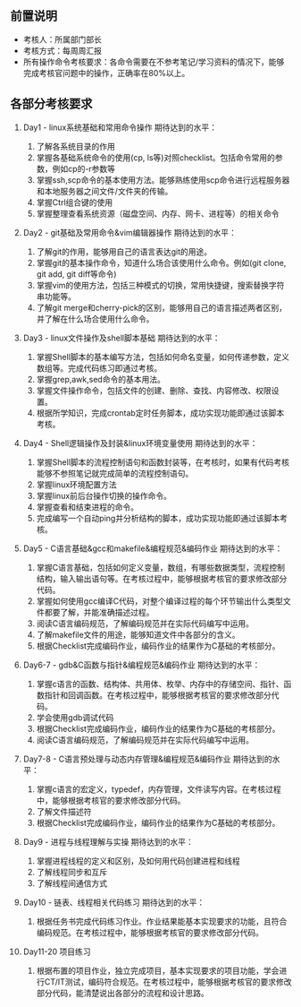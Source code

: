## 前置说明
* 考核人：所属部门部长
* 考核方式：每周周汇报
* 所有操作命令考核要求：各命令需要在不参考笔记/学习资料的情况下，能够完成考核官问题中的操作，正确率在80%以上。

## 各部分考核要求
1. Day1 - linux系统基础和常用命令操作
   期待达到的水平：
   1. 了解各系统目录的作用
   2. 掌握各基础系统命令的使用(cp, ls等)对照checklist。包括命令常用的参数，例如cp的-r参数等
   3. 掌握ssh,scp命令的基本使用方法。能够熟练使用scp命令进行远程服务器和本地服务器之间文件/文件夹的传输。
   4. 掌握Ctrl组合键的使用
   5. 掌握整理查看系统资源（磁盘空间、内存、网卡、进程等）的相关命令

2. Day2 - git基础及常用命令&vim编辑器操作
   期待达到的水平：
   1. 了解git的作用，能够用自己的语言表达git的用途。
   2. 掌握git的基本操作命令，知道什么场合该使用什么命令。例如(git clone, git add, git diff等命令)
   3. 掌握vim的使用方法，包括三种模式的切换，常用快捷键，搜索替换字符串功能等。
   4. 了解git merge和cherry-pick的区别，能够用自己的语言描述两者区别，并了解在什么场合使用什么命令。

3. Day3 - linux文件操作及shell脚本基础
   期待达到的水平：
   1. 掌握Shell脚本的基本编写方法，包括如何命名变量，如何传递参数，定义数组等。完成代码练习即通过考核。
   2. 掌握grep,awk,sed命令的基本用法。
   3. 掌握文件操作命令，包括文件的创建、删除、查找、内容修改、权限设置。
   4. 根据所学知识，完成crontab定时任务脚本，成功实现功能即通过该脚本考核。

4. Day4 - Shell逻辑操作及封装&linux环境变量使用
   期待达到的水平：
   1. 掌握Shell脚本的流程控制语句和函数封装等，在考核时，如果有代码考核能够不参照笔记就完成简单的流程控制语句。
   2. 掌握linux环境配置方法
   3. 掌握linux前后台操作切换的操作命令。
   4. 掌握查看和结束进程的命令。
   5. 完成编写一个自动ping并分析结构的脚本，成功实现功能即通过该脚本考核。

5. Day5 - C语言基础&gcc和makefile&编程规范&编码作业
   期待达到的水平：
   1. 掌握C语言基础，包括如何定义变量，数组，有哪些数据类型，流程控制结构，输入输出语句等。在考核过程中，能够根据考核官的要求修改部分代码。
   2. 掌握如何使用gcc编译C代码，对整个编译过程的每个环节输出什么类型文件都要了解，并能准确描述过程。
   3. 阅读C语言编码规范，了解编码规范并在实际代码编写中运用。
   4. 了解makefile文件的用途，能够知道文件中各部分的含义。
   5. 根据Checklist完成编码作业，编码作业的结果作为C基础的考核部分。

6. Day6-7 - gdb&C函数与指针&编程规范&编码作业
   期待达到的水平：
   1. 掌握c语言的函数、结构体、共用体、枚举、内存中的存储空间、指针、函数指针和回调函数。在考核过程中，能够根据考核官的要求修改部分代码。
   2. 学会使用gdb调试代码
   3. 根据Checklist完成编码作业，编码作业的结果作为C基础的考核部分。
   4. 阅读C语言编码规范，了解编码规范并在实际代码编写中运用。
   
8. Day7-8 - C语言预处理与动态内存管理&编程规范&编码作业
   期待达到的水平：
   1. 掌握c语言的宏定义，typedef，内存管理，文件读写内容。在考核过程中，能够根据考核官的要求修改部分代码。
   2. 了解文件描述符
   3. 根据Checklist完成编码作业，编码作业的结果作为C基础的考核部分。

9. Day9 - 进程与线程理解与实操
   期待达到的水平：
   1. 掌握进程线程的定义和区别，及如何用代码创建进程和线程
   2. 了解线程同步和互斥
   3. 了解线程间通信方式

10. Day10 - 链表、线程相关代码练习
    期待达到的水平：
    1. 根据任务书完成代码练习作业。作业结果能基本实现要求的功能，且符合编码规范。在考核过程中，能够根据考核官的要求修改部分代码。

11. Day11-20 项目练习
    1. 根据布置的项目作业，独立完成项目，基本实现要求的项目功能，学会进行CT/IT测试，编码符合规范。在考核过程中，能够根据考核官的要求修改部分代码，能清楚说出各部分的流程和设计思路。

